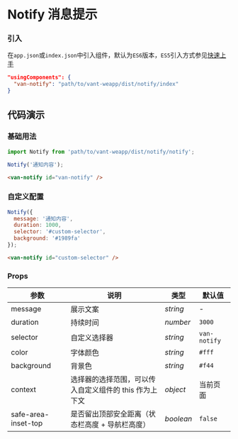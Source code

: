 # Notify 消息提示

### 引入
在`app.json`或`index.json`中引入组件，默认为`ES6`版本，`ES5`引入方式参见[快速上手](#/quickstart)

```json
"usingComponents": {
  "van-notify": "path/to/vant-weapp/dist/notify/index"
}
```

## 代码演示

### 基础用法

```js
import Notify from 'path/to/vant-weapp/dist/notify/notify';

Notify('通知内容');
```

```html
<van-notify id="van-notify" />
```

### 自定义配置

```js
Notify({
  message: '通知内容',
  duration: 1000,
  selector: '#custom-selector',
  background: '#1989fa'
});
```

```html
<van-notify id="custom-selector" />
```

### Props

| 参数 | 说明 | 类型 | 默认值 |
|-----------|-----------|-----------|-------------|
| message | 展示文案 | *string* | - |
| duration | 持续时间 | *number* | `3000` |
| selector | 自定义选择器 | *string* | `van-notify` |
| color | 字体颜色 | *string* | `#fff` | |
| background | 背景色 | *string* | `#f44` |
| context | 选择器的选择范围，可以传入自定义组件的 this 作为上下文 | *object* | 当前页面 |
| safe-area-inset-top | 是否留出顶部安全距离（状态栏高度 + 导航栏高度） | *boolean* | `false` |
